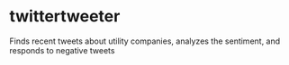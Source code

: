 # twittertweeter
Finds recent tweets about utility companies, analyzes the sentiment, and responds to negative tweets
